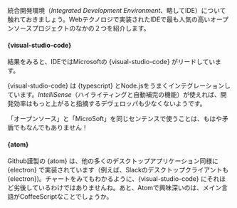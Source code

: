 統合開発環境（*Integrated Development Environment*、略してIDE）について触れておきましょう。Webテクノロジで実装されたIDEで最も人気の高いオープンソースプロジェクトのなかの２つを紹介します。

#### {visual-studio-code}

結果をみると、IDEではMicrosoftの {visual-studio-code} がリードしています。 

{visual-studio-code} は {typescript} とNode.jsをうまくインテグレーションしています。*IntelliSense*（ハイライティングと自動補完の機能）が使えれば、開発効率はもっと上がると指摘するデヴェロッパも少なくないようです。

「オープンソース」と「MicroSoft」を同じセンテンスで使うことは、もはや矛盾でもなんでもありません！

#### {atom}

Github謹製の {atom} は、他の多くのデスクトップアプリケーション同様に {electron} で実装されています（例えば、Slackのデスクトップクライアントも {electron})。チャートをみてもわかるように、{visual-studio-code} にそれほど劣後しているわけではありませんね。あと、Atomで興味深いのは、メイン言語がCoffeeScriptなことでしょうか。
